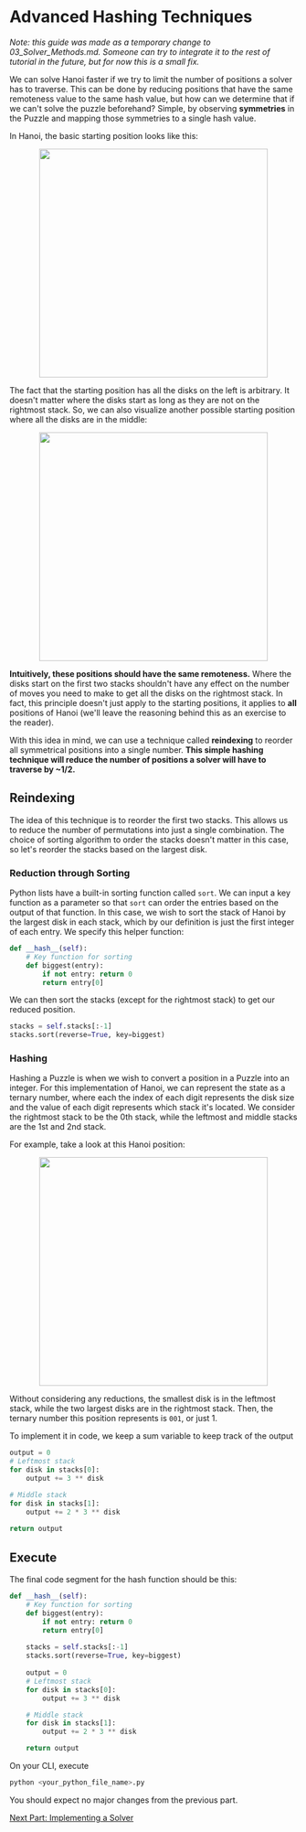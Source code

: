 # Advanced Hashing Techniques
_Note: this guide was made as a temporary change to 03_Solver_Methods.md. Someone can try to integrate it to the rest of tutorial in the future, but for now this is a small fix._

We can solve Hanoi faster if we try to limit the number of positions a solver has to traverse. This can be done by reducing positions that have the same remoteness value to the same hash value, but how can we determine that if we can't solve the puzzle beforehand? Simple, by observing __symmetries__ in the Puzzle and mapping those symmetries to a single hash value.

In Hanoi, the basic starting position looks like this:

<p align="center">
<img src='assets/HanoiSym1.png' width=400>
</p>

The fact that the starting position has all the disks on the left is arbitrary. It doesn't matter where the disks start as long as they are not on the rightmost stack. So, we can also visualize another possible starting position where all the disks are in the middle:

<p align="center">
<img src='assets/HanoiSym2.png' width=400>
</p>

**Intuitively, these positions should have the same remoteness.** Where the disks start on the first two stacks shouldn't have any effect on the number of moves you need to make to get all the disks on the rightmost stack. In fact, this principle doesn't just apply to the starting positions, it applies to __all__ positions of Hanoi (we'll leave the reasoning behind this as an exercise to the reader).

With this idea in mind, we can use a technique called __reindexing__ to reorder all symmetrical positions into a single number. __This simple hashing technique will reduce the number of positions a solver will have to traverse by ~1/2.__

## Reindexing
The idea of this technique is to reorder the first two stacks. This allows us to reduce the number of permutations into just a single combination. The choice of sorting algorithm to order the stacks doesn't matter in this case, so let's reorder the stacks based on the largest disk.

### Reduction through Sorting
Python lists have a built-in sorting function called `sort`. We can input a key function as a parameter so that `sort` can order the entries based on the output of that function. In this case, we wish to sort the stack of Hanoi by the largest disk in each stack, which by our definition is just the first integer of each entry. We specify this helper function:
```python
def __hash__(self):
	# Key function for sorting
	def biggest(entry):
		if not entry: return 0
		return entry[0]
```

We can then sort the stacks (except for the rightmost stack) to get our reduced position.
```python
stacks = self.stacks[:-1]
stacks.sort(reverse=True, key=biggest)
```

### Hashing
Hashing a Puzzle is when we wish to convert a position in a Puzzle into an integer. For this implementation of Hanoi, we can represent the state as a ternary number, where each the index of each digit represents the disk size and the value of each digit represents which stack it's located. We consider the rightmost stack to be the 0th stack, while the leftmost and middle stacks are the 1st and 2nd stack. 

For example, take a look at this Hanoi position:
<p align="center">
<img src='assets/HanoiExample.PNG' width=400>
</p>

Without considering any reductions, the smallest disk is in the leftmost stack, while the two largest disks are in the rightmost stack. Then, the ternary number this position represents is `001`, or just 1.

To implement it in code, we keep a sum variable to keep track of the output
```python	
output = 0
# Leftmost stack
for disk in stacks[0]:
	output += 3 ** disk

# Middle stack
for disk in stacks[1]:
	output += 2 * 3 ** disk
	
return output
```
## Execute
The final code segment for the hash function should be this:
```python
def __hash__(self):
	# Key function for sorting
	def biggest(entry):
		if not entry: return 0
		return entry[0]
		
	stacks = self.stacks[:-1]
	stacks.sort(reverse=True, key=biggest)
	
	output = 0
	# Leftmost stack
	for disk in stacks[0]:
		output += 3 ** disk

	# Middle stack
	for disk in stacks[1]:
		output += 2 * 3 ** disk

	return output
```

On your CLI, execute
```bash
python <your_python_file_name>.py
```
You should expect no major changes from the previous part.

[Next Part: Implementing a Solver](04_Solver_Prerequisites.md)
